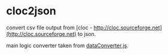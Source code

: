 cloc2json
=========
convert csv file output from [cloc - http://cloc.sourceforge.net](http://cloc.sourceforge.net) to json.

main logic converter taken from [dataConverter.js](https://github.com/fzaninotto/CodeFlower/blob/master/javascripts/dataConverter.js).
